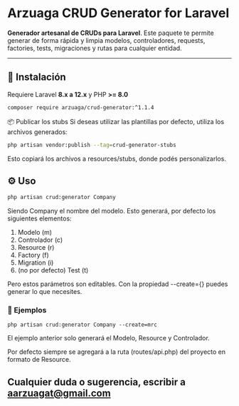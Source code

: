 # Arzuaga CRUD Generator for Laravel

**Generador artesanal de CRUDs para Laravel**. Este paquete te permite generar de forma rápida y limpia modelos, controladores, requests, factories, tests, migraciones y rutas para cualquier entidad.

---

## 🚀 Instalación

Requiere Laravel **8.x a 12.x** y PHP **>= 8.0**

```bash
composer require arzuaga/crud-generator:^1.1.4
```
📦 Publicar los stubs
Si deseas utilizar las plantillas por defecto, utiliza los archivos generados:
```bash
php artisan vendor:publish --tag=crud-generator-stubs
```
Esto copiará los archivos a resources/stubs, donde podés personalizarlos.

## ⚙️ Uso
```bash
php artisan crud:generator Company
```
Siendo Company el nombre del modelo. Esto generará, por defecto los siguientes elementos:
1. Modelo (m)
2. Controlador (c)
3. Resource (r)
4. Factory (f)
5. Migration (i)
4. (no por defecto) Test (t)

Pero estos parámetros son editables. Con la propiedad --create={} puedes generar lo que necesites.
### 📄 Ejemplos
```angular2html
php artisan crud:generator Company --create=mrc
```
El ejemplo anterior solo generará el Modelo, Resource y Controlador.

Por defecto siempre se agregará a la ruta (routes/api.php) del proyecto en formato de Resource.
## Cualquier duda o sugerencia, escribir a aarzuagat@gmail.com